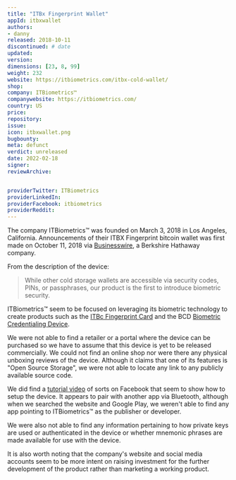 ```yaml
---
title: "ITBx Fingerprint Wallet"
appId: itbxwallet
authors:
- danny
released: 2018-10-11
discontinued: # date
updated: 
version: 
dimensions: [23, 8, 99]
weight: 232
website: https://itbiometrics.com/itbx-cold-wallet/
shop: 
company: ITBiometrics™
companywebsite: https://itbiometrics.com/
country: US
price: 
repository:
issue:
icon: itbxwallet.png
bugbounty:
meta: defunct
verdict: unreleased  
date: 2022-02-18
signer:
reviewArchive:


providerTwitter: ITBiometrics
providerLinkedIn: 
providerFacebook: itbiometrics
providerReddit: 
---
```



The company ITBiometrics™ was founded on March 3, 2018 in Los Angeles, California. Announcements of their ITBX Fingerprint bitcoin wallet was first made on October 11, 2018 via [Businesswire](https://www.businesswire.com/news/home/20181011005838/en/ITBiometrics%E2%84%A2-Brings-the-Latest-Innovation-in-Crypto-Wallet-Security-to-Money2020), a Berkshire Hathaway company. 

From the description of the device:

> While other cold storage wallets are accessible via security codes, PINs, or passphrases, our product is the first to introduce biometric security.

ITBiometrics™ seem to be focused on leveraging its biometric technology to create products such as the [ITBc Fingerprint Card](https://itbiometrics.com/itbc-fingerprint-card/) and the BCD [Biometric Credentialing Device](https://itbiometrics.com/itbc-fingerprint-card/). 

We were not able to find a retailer or a portal where the device can be purchased so we have to assume that this device is yet to be released commercially. We could not find an online shop nor were there any physical unboxing reviews of the device. Although it claims that one of its features is "Open Source Storage", we were not able to locate any link to any publicly available source code. 

We did find a [tutorial video](https://www.facebook.com/watch/?v=295750178346996) of sorts on Facebook that seem to show how to setup the device. It appears to pair with another app via Bluetooth, although when we searched the website and Google Play, we weren't able to find any app pointing to ITBiometrics™ as the publisher or developer. 

We were also not able to find any information pertaining to how private keys are used or authenticated in the device or whether mnemonic phrases are made available for use with the device. 

It is also worth noting that the company's website and social media accounts seem to be more intent on raising investment for the further development of the product rather than marketing a working product.

